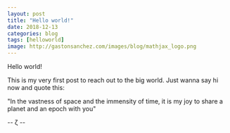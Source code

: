 ```yaml
---
layout: post
title: "Hello world!"
date: 2018-12-13
categories: blog
tags: [helloworld]
image: http://gastonsanchez.com/images/blog/mathjax_logo.png
---
```


Hello world!

 This is my very first post to reach out to the big world. Just wanna say hi now and quote this:

"In the vastness of space and the immensity of time,
it is my joy to share
a planet and an epoch with you"

-- ζ -- 